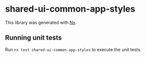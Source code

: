 # shared-ui-common-app-styles

This library was generated with [Nx](https://nx.dev).

## Running unit tests

Run `nx test shared-ui-common-app-styles` to execute the unit tests.
